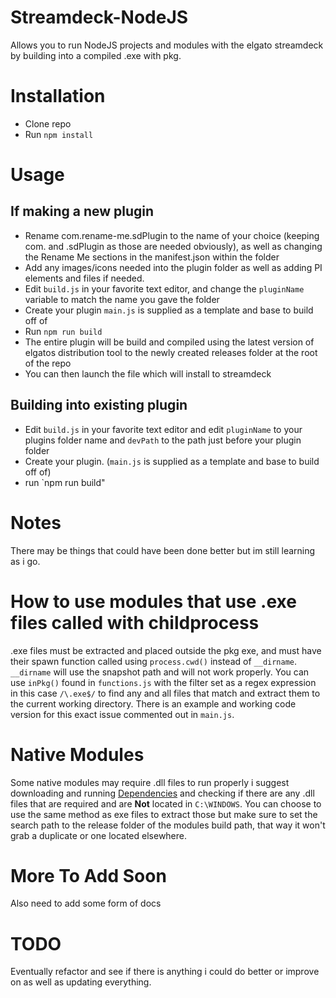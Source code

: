 # Streamdeck-NodeJS

Allows you to run NodeJS projects and modules with the elgato streamdeck by building into a compiled .exe with pkg.

# Installation

- Clone repo
- Run `npm install`

# Usage

## If making a new plugin

- Rename com.rename-me.sdPlugin to the name of your choice (keeping com. and .sdPlugin as those are needed obviously), as well as changing the Rename Me sections in the manifest.json within the folder
- Add any images/icons needed into the plugin folder as well as adding PI elements and files if needed.
- Edit `build.js` in your favorite text editor, and change the `pluginName` variable to match the name you gave the folder
- Create your plugin `main.js` is supplied as a template and base to build off of
- Run `npm run build`
- The entire plugin will be build and compiled using the latest version of elgatos distribution tool to the newly created releases folder at the root of the repo
- You can then launch the file which will install to streamdeck

## Building into existing plugin

- Edit `build.js` in your favorite text editor and edit `pluginName` to your plugins folder name and `devPath` to the path just before your plugin folder
- Create your plugin. (`main.js` is supplied as a template and base to build off of)
- run `npm run build"

# Notes

There may be things that could have been done better but im still learning as i go.

# How to use modules that use .exe files called with childprocess

.exe files must be extracted and placed outside the pkg exe, and must have their spawn function called using `process.cwd()` instead of `__dirname`. `__dirname` will use the snapshot path and will not work properly. You can use `inPkg()` found in `functions.js` with the filter set as a regex expression in this case `/\.exe$/` to find any and all files that match and extract them to the current working directory. There is an example and working code version for this exact issue commented out in `main.js`.

# Native Modules

Some native modules may require .dll files to run properly i suggest downloading and running [Dependencies](https://github.com/lucasg/Dependencies) and checking if there are any .dll files that are required and are **Not** located in `C:\WINDOWS`. You can choose to use the same method as exe files to extract those but make sure to set the search path to the release folder of the modules build path, that way it won't grab a duplicate or one located elsewhere.

# More To Add Soon

Also need to add some form of docs

# TODO
Eventually refactor and see if there is anything i could do better or improve on as well as updating everything.
